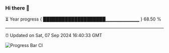 ### Hi there 👋

⏳ Year progress { ████████████████████▁▁▁▁▁▁▁▁▁▁ } 68.50 %

---

⏰ Updated on Sat, 07 Sep 2024 16:40:33 GMT

![Progress Bar CI](https://github.com/IshwaranRudhara/GIT-ACTION/workflows/Progress%20Bar%20CI/badge.svg)
